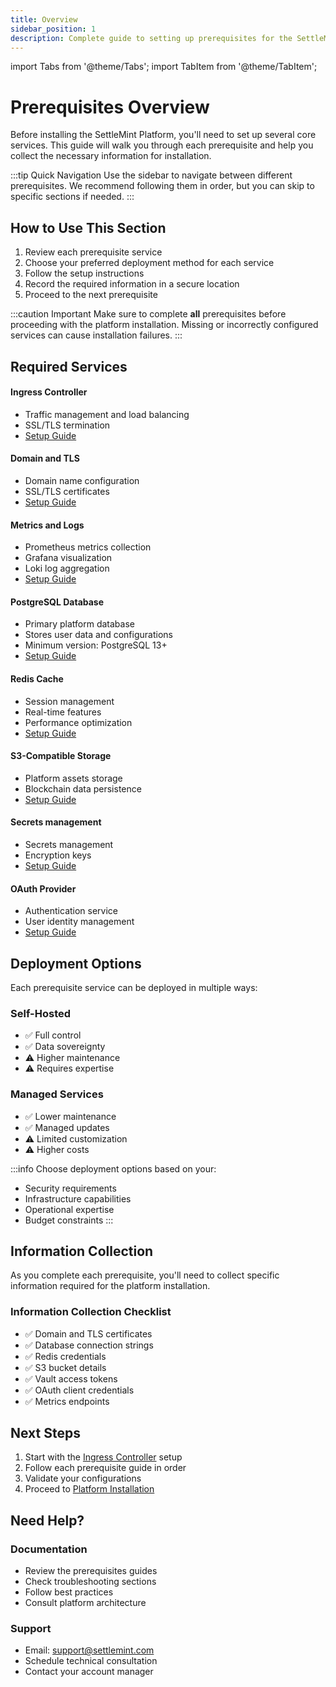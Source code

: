 ```yaml
---
title: Overview
sidebar_position: 1
description: Complete guide to setting up prerequisites for the SettleMint Platform installation
---
```


import Tabs from '@theme/Tabs';
import TabItem from '@theme/TabItem';

# Prerequisites Overview

Before installing the SettleMint Platform, you'll need to set up several core services. This guide will walk you through each prerequisite and help you collect the necessary information for installation.

:::tip Quick Navigation
Use the sidebar to navigate between different prerequisites. We recommend following them in order, but you can skip to specific sections if needed.
:::

## How to Use This Section

1. Review each prerequisite service
2. Choose your preferred deployment method for each service
3. Follow the setup instructions
4. Record the required information in a secure location
5. Proceed to the next prerequisite

:::caution Important
Make sure to complete **all** prerequisites before proceeding with the platform installation. Missing or incorrectly configured services can cause installation failures.
:::

## Required Services

<Tabs>
<TabItem value="infrastructure" label="Infrastructure" default>

#### Ingress Controller

- Traffic management and load balancing
- SSL/TLS termination
- [Setup Guide](/documentation/docs/launch-platform/self-hosted/installation-guide/prerequisites/ingress-controller)

#### Domain and TLS

- Domain name configuration
- SSL/TLS certificates
- [Setup Guide](/documentation/docs/launch-platform/self-hosted/installation-guide/prerequisites/domain-and-tls)

#### Metrics and Logs

- Prometheus metrics collection
- Grafana visualization
- Loki log aggregation
- [Setup Guide](/documentation/docs/launch-platform/self-hosted/installation-guide/prerequisites/metrics-and-logs)

</TabItem>
<TabItem value="databases" label="Databases & Cache">

#### PostgreSQL Database

- Primary platform database
- Stores user data and configurations
- Minimum version: PostgreSQL 13+
- [Setup Guide](/documentation/docs/launch-platform/self-hosted/installation-guide/prerequisites/postgresql)

#### Redis Cache

- Session management
- Real-time features
- Performance optimization
- [Setup Guide](/documentation/docs/launch-platform/self-hosted/installation-guide/prerequisites/redis)

</TabItem>
<TabItem value="security" label="Security & Storage">

#### S3-Compatible Storage

- Platform assets storage
- Blockchain data persistence
- [Setup Guide](/documentation/docs/launch-platform/self-hosted/installation-guide/prerequisites/s3-compatible-storage)

#### Secrets management

- Secrets management
- Encryption keys
- [Setup Guide](/documentation/docs/launch-platform/self-hosted/installation-guide/prerequisites/secret-management)

#### OAuth Provider

- Authentication service
- User identity management
- [Setup Guide](/documentation/docs/launch-platform/self-hosted/installation-guide/prerequisites/oauth)

</TabItem>
</Tabs>

## Deployment Options

Each prerequisite service can be deployed in multiple ways:

<div className="row margin-bottom--lg">
<div className="col col--6">

### Self-Hosted

- ✅ Full control
- ✅ Data sovereignty
- ⚠️ Higher maintenance
- ⚠️ Requires expertise

</div>
<div className="col col--6">

### Managed Services

- ✅ Lower maintenance
- ✅ Managed updates
- ⚠️ Limited customization
- ⚠️ Higher costs

</div>
</div>

:::info
Choose deployment options based on your:

- Security requirements
- Infrastructure capabilities
- Operational expertise
- Budget constraints
  :::

## Information Collection

As you complete each prerequisite, you'll need to collect specific information required for the platform installation.

<div className="alert alert--success" role="alert">

### Information Collection Checklist

- ✅ Domain and TLS certificates
- ✅ Database connection strings
- ✅ Redis credentials
- ✅ S3 bucket details
- ✅ Vault access tokens
- ✅ OAuth client credentials
- ✅ Metrics endpoints

</div>

## Next Steps

1. Start with the [Ingress Controller](/documentation/docs/launch-platform/self-hosted/installation-guide/prerequisites/ingress-controller) setup
2. Follow each prerequisite guide in order
3. Validate your configurations
4. Proceed to [Platform Installation](/documentation/docs/launch-platform/self-hosted/installation-guide/platform-installation)

## Need Help?

<div className="row margin-bottom--lg">
<div className="col col--6">

### Documentation

- Review the prerequisites guides
- Check troubleshooting sections
- Follow best practices
- Consult platform architecture

</div>
<div className="col col--6">

### Support

- Email: support@settlemint.com
- Schedule technical consultation
- Contact your account manager

</div>
</div>
